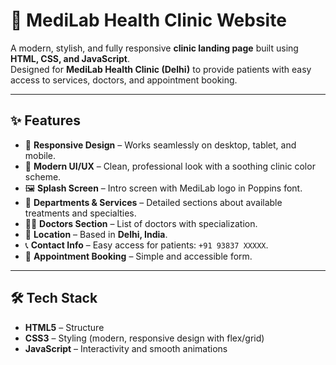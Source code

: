# 🏥 MediLab Health Clinic Website

A modern, stylish, and fully responsive **clinic landing page** built using **HTML, CSS, and JavaScript**.  
Designed for **MediLab Health Clinic (Delhi)** to provide patients with easy access to services, doctors, and appointment booking.

---

## ✨ Features
- 📱 **Responsive Design** – Works seamlessly on desktop, tablet, and mobile.  
- 🎨 **Modern UI/UX** – Clean, professional look with a soothing clinic color scheme.  
- 🖼️ **Splash Screen** – Intro screen with MediLab logo in Poppins font.  
- 🏥 **Departments & Services** – Detailed sections about available treatments and specialties.  
- 👨‍⚕️ **Doctors Section** – List of doctors with specialization.  
- 📍 **Location** – Based in **Delhi, India**.  
- 📞 **Contact Info** – Easy access for patients: `+91 93837 XXXXX`.  
- 📅 **Appointment Booking** – Simple and accessible form.  

---

## 🛠️ Tech Stack
- **HTML5** – Structure  
- **CSS3** – Styling (modern, responsive design with flex/grid)  
- **JavaScript** – Interactivity and smooth animations  

